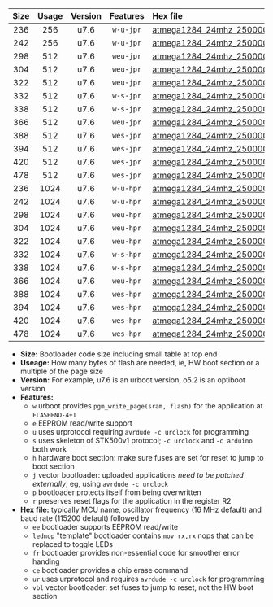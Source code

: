 |Size|Usage|Version|Features|Hex file|
|:-:|:-:|:-:|:-:|:--|
|236|256|u7.6|`w-u-jpr`|[atmega1284_24mhz_250000bps_ur_vbl.hex](https://raw.githubusercontent.com/stefanrueger/urboot/main/atmega1284_24mhz_250000bps_ur_vbl.hex)|
|242|256|u7.6|`w-u-jpr`|[atmega1284_24mhz_250000bps_lednop_ur_vbl.hex](https://raw.githubusercontent.com/stefanrueger/urboot/main/atmega1284_24mhz_250000bps_lednop_ur_vbl.hex)|
|298|512|u7.6|`weu-jpr`|[atmega1284_24mhz_250000bps_ee_ur_vbl.hex](https://raw.githubusercontent.com/stefanrueger/urboot/main/atmega1284_24mhz_250000bps_ee_ur_vbl.hex)|
|304|512|u7.6|`weu-jpr`|[atmega1284_24mhz_250000bps_ee_lednop_ur_vbl.hex](https://raw.githubusercontent.com/stefanrueger/urboot/main/atmega1284_24mhz_250000bps_ee_lednop_ur_vbl.hex)|
|322|512|u7.6|`weu-jpr`|[atmega1284_24mhz_250000bps_ee_lednop_fr_ur_vbl.hex](https://raw.githubusercontent.com/stefanrueger/urboot/main/atmega1284_24mhz_250000bps_ee_lednop_fr_ur_vbl.hex)|
|332|512|u7.6|`w-s-jpr`|[atmega1284_24mhz_250000bps_vbl.hex](https://raw.githubusercontent.com/stefanrueger/urboot/main/atmega1284_24mhz_250000bps_vbl.hex)|
|338|512|u7.6|`w-s-jpr`|[atmega1284_24mhz_250000bps_lednop_vbl.hex](https://raw.githubusercontent.com/stefanrueger/urboot/main/atmega1284_24mhz_250000bps_lednop_vbl.hex)|
|366|512|u7.6|`weu-jpr`|[atmega1284_24mhz_250000bps_ee_lednop_fr_ce_ur_vbl.hex](https://raw.githubusercontent.com/stefanrueger/urboot/main/atmega1284_24mhz_250000bps_ee_lednop_fr_ce_ur_vbl.hex)|
|388|512|u7.6|`wes-jpr`|[atmega1284_24mhz_250000bps_ee_vbl.hex](https://raw.githubusercontent.com/stefanrueger/urboot/main/atmega1284_24mhz_250000bps_ee_vbl.hex)|
|394|512|u7.6|`wes-jpr`|[atmega1284_24mhz_250000bps_ee_lednop_vbl.hex](https://raw.githubusercontent.com/stefanrueger/urboot/main/atmega1284_24mhz_250000bps_ee_lednop_vbl.hex)|
|420|512|u7.6|`wes-jpr`|[atmega1284_24mhz_250000bps_ee_lednop_fr_vbl.hex](https://raw.githubusercontent.com/stefanrueger/urboot/main/atmega1284_24mhz_250000bps_ee_lednop_fr_vbl.hex)|
|478|512|u7.6|`wes-jpr`|[atmega1284_24mhz_250000bps_ee_lednop_fr_ce_vbl.hex](https://raw.githubusercontent.com/stefanrueger/urboot/main/atmega1284_24mhz_250000bps_ee_lednop_fr_ce_vbl.hex)|
|236|1024|u7.6|`w-u-hpr`|[atmega1284_24mhz_250000bps_ur.hex](https://raw.githubusercontent.com/stefanrueger/urboot/main/atmega1284_24mhz_250000bps_ur.hex)|
|242|1024|u7.6|`w-u-hpr`|[atmega1284_24mhz_250000bps_lednop_ur.hex](https://raw.githubusercontent.com/stefanrueger/urboot/main/atmega1284_24mhz_250000bps_lednop_ur.hex)|
|298|1024|u7.6|`weu-hpr`|[atmega1284_24mhz_250000bps_ee_ur.hex](https://raw.githubusercontent.com/stefanrueger/urboot/main/atmega1284_24mhz_250000bps_ee_ur.hex)|
|304|1024|u7.6|`weu-hpr`|[atmega1284_24mhz_250000bps_ee_lednop_ur.hex](https://raw.githubusercontent.com/stefanrueger/urboot/main/atmega1284_24mhz_250000bps_ee_lednop_ur.hex)|
|322|1024|u7.6|`weu-hpr`|[atmega1284_24mhz_250000bps_ee_lednop_fr_ur.hex](https://raw.githubusercontent.com/stefanrueger/urboot/main/atmega1284_24mhz_250000bps_ee_lednop_fr_ur.hex)|
|332|1024|u7.6|`w-s-hpr`|[atmega1284_24mhz_250000bps.hex](https://raw.githubusercontent.com/stefanrueger/urboot/main/atmega1284_24mhz_250000bps.hex)|
|338|1024|u7.6|`w-s-hpr`|[atmega1284_24mhz_250000bps_lednop.hex](https://raw.githubusercontent.com/stefanrueger/urboot/main/atmega1284_24mhz_250000bps_lednop.hex)|
|366|1024|u7.6|`weu-hpr`|[atmega1284_24mhz_250000bps_ee_lednop_fr_ce_ur.hex](https://raw.githubusercontent.com/stefanrueger/urboot/main/atmega1284_24mhz_250000bps_ee_lednop_fr_ce_ur.hex)|
|388|1024|u7.6|`wes-hpr`|[atmega1284_24mhz_250000bps_ee.hex](https://raw.githubusercontent.com/stefanrueger/urboot/main/atmega1284_24mhz_250000bps_ee.hex)|
|394|1024|u7.6|`wes-hpr`|[atmega1284_24mhz_250000bps_ee_lednop.hex](https://raw.githubusercontent.com/stefanrueger/urboot/main/atmega1284_24mhz_250000bps_ee_lednop.hex)|
|420|1024|u7.6|`wes-hpr`|[atmega1284_24mhz_250000bps_ee_lednop_fr.hex](https://raw.githubusercontent.com/stefanrueger/urboot/main/atmega1284_24mhz_250000bps_ee_lednop_fr.hex)|
|478|1024|u7.6|`wes-hpr`|[atmega1284_24mhz_250000bps_ee_lednop_fr_ce.hex](https://raw.githubusercontent.com/stefanrueger/urboot/main/atmega1284_24mhz_250000bps_ee_lednop_fr_ce.hex)|

- **Size:** Bootloader code size including small table at top end
- **Useage:** How many bytes of flash are needed, ie, HW boot section or a multiple of the page size
- **Version:** For example, u7.6 is an urboot version, o5.2 is an optiboot version
- **Features:**
  + `w` urboot provides `pgm_write_page(sram, flash)` for the application at `FLASHEND-4+1`
  + `e` EEPROM read/write support
  + `u` uses urprotocol requiring `avrdude -c urclock` for programming
  + `s` uses skeleton of STK500v1 protocol; `-c urclock` and `-c arduino` both work
  + `h` hardware boot section: make sure fuses are set for reset to jump to boot section
  + `j` vector bootloader: uploaded applications *need to be patched externally*, eg, using `avrdude -c urclock`
  + `p` bootloader protects itself from being overwritten
  + `r` preserves reset flags for the application in the register R2
- **Hex file:** typically MCU name, oscillator frequency (16 MHz default) and baud rate (115200 default) followed by
  + `ee` bootloader supports EEPROM read/write
  + `lednop` "template" bootloader contains `mov rx,rx` nops that can be replaced to toggle LEDs
  + `fr` bootloader provides non-essential code for smoother error handing
  + `ce` bootloader provides a chip erase command
  + `ur` uses urprotocol and requires `avrdude -c urclock` for programming
  + `vbl` vector bootloader: set fuses to jump to reset, not the HW boot section
